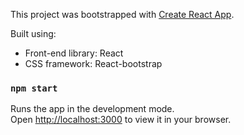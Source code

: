 
This project was bootstrapped with [Create React App](https://github.com/facebook/create-react-app).


Built using:

- Front-end library: React
- CSS framework: React-bootstrap


### `npm start`

Runs the app in the development mode.\
Open [http://localhost:3000](http://localhost:3000) to view it in your browser.